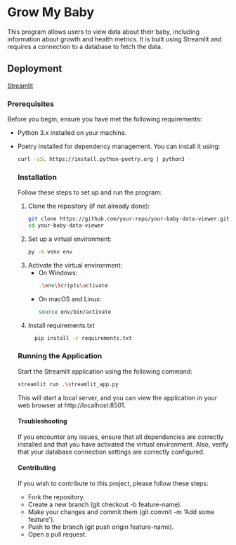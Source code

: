 # Grow My Baby

This program allows users to view data about their baby, including information about growth and health metrics. It is built using Streamlit and requires a connection to a database to fetch the data.

## Deployment

[Streamlit](https://growmybaby-9pa37bvsxgstijyksgwgr4.streamlit.app/)

### Prerequisites

Before you begin, ensure you have met the following requirements:

- Python 3.x installed on your machine.
- Poetry installed for dependency management. You can install it using:

  ```sh
  curl -sSL https://install.python-poetry.org | python3 -
  ```

  ### Installation

  Follow these steps to set up and run the program:

  1. Clone the repository (if not already done):
     ```sh
     git clone https://github.com/your-repo/your-baby-data-viewer.git
     cd your-baby-data-viewer
     ```
  3. Set up a virtual environment:
     ```sh
     py -m venv env
     ```
  5. Activate the virtual environment:
     - On Windows:
       ```sh
       .\env\Scripts\activate
       ```
     - On macOS and Linux:
       ```sh
       source env/bin/activate
       ```
  6. Install requirements.txt
     ```sh
       pip install -r requirements.txt
     ``` 
    

    ### Running the Application
  Start the Streamlit application using the following command:
  ```sh
  streamlit run .\streamlit_app.py
  ```
  This will start a local server, and you can view the application in your web browser at http://localhost:8501.

  #### Troubleshooting
  If you encounter any issues, ensure that all dependencies are correctly installed and that you have activated the virtual environment. Also, verify that your database connection settings are correctly configured.

  #### Contributing
  If you wish to contribute to this project, please follow these steps:
  - Fork the repository.
  - Create a new branch (git checkout -b feature-name).
  - Make your changes and commit them (git commit -m 'Add some feature').
  - Push to the branch (git push origin feature-name).
  - Open a pull request.
